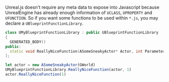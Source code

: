 Unreal.js doesn't require any meta data to expose into Javascript because UnrealEngine has already enough information of `UCLASS`, `UPROPERTY` and `UFUNCTION`. So if you want some functions to be used within `*.js`, you may declare a `UBlueprintFunctionLibrary`.

```c++
class UMyBlueprintFunctionLibrary : public UBlueprintFunctionLibrary
{
  GENERATED_BODY()
public:
  static void ReallyNiceFunction(ASomeSneakyActor* Actor, int Parameter);
];
```

```js
let actor = new ASomeSneakyActor(GWorld)
UMyBlueprintFunctionLibrary.ReallyNiceFunction(actor, 1)
actor.ReallyNiceFunction(1)
```